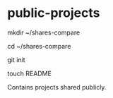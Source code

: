 public-projects
===============

mkdir ~/shares-compare

cd ~/shares-compare

git init

touch README

Contains projects shared publicly.

